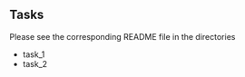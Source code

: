 Tasks
-----------------------------

Please see the corresponding README file in the directories
- task_1
- task_2